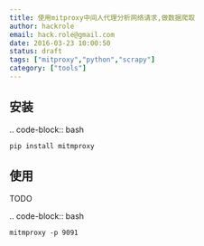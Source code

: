 ```yaml
---
title: 使用mitproxy中间人代理分析网络请求,做数据爬取
author: hackrole
email: hack.role@gmail.com
date: 2016-03-23 10:00:50
status: draft
tags: ["mitproxy","python","scrapy"]
category: ["tools"]
---
```




安装
----

.. code-block:: bash

    pip install mitmproxy

使用
----

TODO

.. code-block:: bash

    mitmproxy -p 9091
